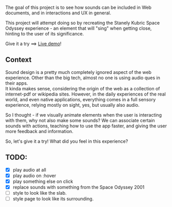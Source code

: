 The goal of this project is to see how sounds can be included in Web documents, and in interactions and UX in general.

This project will attempt doing so by recreating the Stanely Kubric Space Odyssey experience - an element that will "sing" when getting close, hinting to the user of its significance.

Give it a try ==> [Live demo](https://kutneruri.github.io/exprmnt-sound-fx/)!

## Context

Sound design is a pretty much completely ignored aspect of the web experience. Other than the big tech, almost no one is using audio ques in their apps.  
It kinda makes sense, considering the origin of the web as a collection of internet-pdf or wikipedia sites. However, in the daily experiences of the real world, and even native applications, everything comes in a full sensory experience, relying mostly on sight, yes, but usually also audio.

So I thought - if we visually animate elements when the user is interacting with them, why not also make some sounds? We can associate certain sounds with actions, teaching how to use the app faster, and giving the user more feedback and information.

So, let's give it a try!
What did you feel in this experience?

## TODO:

- [x] play audio at all
- [x] play audio on :hover
- [x] play something else on click
- [x] replace sounds with something from the Space Odyssey 2001
- [ ] style to look like the slab.
- [ ] style page to look like its surrounding.
